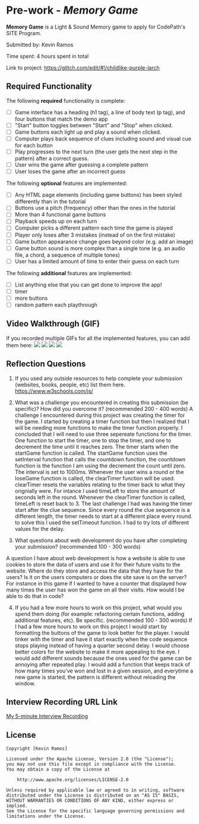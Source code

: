 # Pre-work - *Memory Game*

**Memory Game** is a Light & Sound Memory game to apply for CodePath's SITE Program. 

Submitted by: Kevin Ramos

Time spent: 4 hours spent in total

Link to project: https://glitch.com/edit/#!/childlike-purple-larch

## Required Functionality

The following **required** functionality is complete:

* [ ] Game interface has a heading (h1 tag), a line of body text (p tag), and four buttons that match the demo app
* [ ] "Start" button toggles between "Start" and "Stop" when clicked. 
* [ ] Game buttons each light up and play a sound when clicked. 
* [ ] Computer plays back sequence of clues including sound and visual cue for each button
* [ ] Play progresses to the next turn (the user gets the next step in the pattern) after a correct guess. 
* [ ] User wins the game after guessing a complete pattern
* [ ] User loses the game after an incorrect guess

The following **optional** features are implemented:

* [ ] Any HTML page elements (including game buttons) has been styled differently than in the tutorial
* [ ] Buttons use a pitch (frequency) other than the ones in the tutorial
* [ ] More than 4 functional game buttons
* [ ] Playback speeds up on each turn
* [ ] Computer picks a different pattern each time the game is played
* [ ] Player only loses after 3 mistakes (instead of on the first mistake)
* [ ] Game button appearance change goes beyond color (e.g. add an image)
* [ ] Game button sound is more complex than a single tone (e.g. an audio file, a chord, a sequence of multiple tones)
* [ ] User has a limited amount of time to enter their guess on each turn

The following **additional** features are implemented:

- [ ] List anything else that you can get done to improve the app!
- [ ] timer
- [ ] more buttons
- [ ] random pattern each playthrough

## Video Walkthrough (GIF)

If you recorded multiple GIFs for all the implemented features, you can add them here:
![](https://media3.giphy.com/media/03DbrTMCfkBwHMfRjw/giphy.gif?cid=790b7611f172a5098bfcacb5580c40f1b7aefb6b8fe55979&rid=giphy.gif&ct=g)
![](https://media2.giphy.com/media/C7XbIhpbHet1VSBTHL/giphy.gif?cid=790b761116abdb98806c84f7a8a262e84cbbc0fb45960548&rid=giphy.gif&ct=g)
![](https://media1.giphy.com/media/RPmseCjxoh4IRxgOh7/giphy.gif?cid=790b7611e2060791c2882e1c07b115d1f54af148061e2c85&rid=giphy.gif&ct=g)
![](gif4-link-here)

## Reflection Questions
1. If you used any outside resources to help complete your submission (websites, books, people, etc) list them here. 
https://www.w3schools.com/js/

2. What was a challenge you encountered in creating this submission (be specific)? How did you overcome it? (recommended 200 - 400 words) 
A challenge I encountered during this project was creating the timer for the game. I started by creating a timer function but then I realized that I will be needing more functions to make the timer function properly. I concluded that I will need to use three sepereate functions for the timer. One function to start the timer, one to stop the timer, and one to decrement the time until it reaches zero. The timer starts when the startGame function is called. The startGame function uses the setInterval function that calls the countdown function, the countdown function is the function I am using the decrement the count until zero. The interval is set to 1000ms. Whenever the user wins a round or the loseGame function is called, the clearTimer function will be used. clearTimer resets the variables relating to the timer back to what they orignially were. For intance I used timeLeft to store the amount of seconds left in the round. Whenever the clearTimer function is called, timeLeft is reset back to 3. The last challenge I had was having the timer start after the clue sequence. Since every round the clue sequence is a different length, the timer needs to start at a different place every round. to solve this I used the setTimeout function. I had to try lots of different values for the delay.

3. What questions about web development do you have after completing your submission? (recommended 100 - 300 words) 

A question I have about web development is how a website is able to use cookies to store the data of users and use it for their future visits to the website. Where do they store and access the data that they have for the users? Is it on the users computers or does the site save is on the server? For instance in this game if I wanted to have a counter that displayed how many times the user has won the game on all their visits. How would I be able to do that in code?

4. If you had a few more hours to work on this project, what would you spend them doing (for example: refactoring certain functions, adding additional features, etc). Be specific. (recommended 100 - 300 words) 
If I had a few more hours to work on this project I would start by formatting the buttons of the game to look better for the player. I would tinker with the timer and have it start exactly when the code sequence stops playing instead of having a quarter second delay. I would choose better colors for the website to make it more appealing to the eye. I would add different sounds because the ones used for the game can be annoying after repeated play.
I would add a function that keeps track of how many times you’ve won and lost in a given session, and everytime a new game is started, the pattern is different without reloading the window.




## Interview Recording URL Link

[My 5-minute Interview Recording](https://www.loom.com/share/a0ea989d48d84da59f8de29987398412)


## License

    Copyright [Kevin Ramos]

    Licensed under the Apache License, Version 2.0 (the "License");
    you may not use this file except in compliance with the License.
    You may obtain a copy of the License at

        http://www.apache.org/licenses/LICENSE-2.0

    Unless required by applicable law or agreed to in writing, software
    distributed under the License is distributed on an "AS IS" BASIS,
    WITHOUT WARRANTIES OR CONDITIONS OF ANY KIND, either express or implied.
    See the License for the specific language governing permissions and
    limitations under the License.

